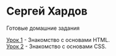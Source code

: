 # Сергей Хардов
Готовые домашние задания

[Урок 1](sergiohardov.github.io/lesson_1/ "Описание") - Знакомство с основами HTML.  
[Урок 2](sergiohardov.github.io/lesson_2/ "Описание") - Знакомство с основами CSS.  
